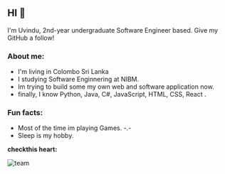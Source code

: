 ## HI 👋

I'm Uvindu, 2nd-year undergraduate Software Engineer based.
Give my GitHub a follow!

### About me:

- I'm living in Colombo Sri Lanka
- I studying Software Enginnering at NIBM.
- Im trying to build some my own web and software application now. 
- finally, I know Python, Java, C#, JavaScript, HTML, CSS, React .

### Fun facts:
- Most of the time im playing Games. -.-
- Sleep is my hobby.

**checkthis heart:**

![team](https://github.com/user-attachments/assets/2586e363-b64f-479b-a5a4-3304899f5b51)
